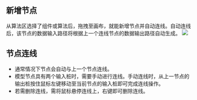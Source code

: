 ## 新增节点
从算法区选择了组件或算法后，拖拽至画布，就能新增节点并自动连线。自动连线后，该节点的数据输入路径将根据上一个连线节点的数据输出路径自动生成。
![](https://main.qcloudimg.com/raw/726b1364657e5abe805fe8e8a7a77f6f/%E5%88%9B%E5%BB%BA%E8%8A%82%E7%82%B96.png)
## 节点连线
- 通常情况下节点会自动与上一个节点连线。
- 模型节点具有两个输入桩时，需要手动进行连线。手动连线时，从上一节点的输出桩按住鼠标左键移动至当前节点的输入桩即可完成连线操作。
- 若需删除连线，需将鼠标悬停连线上，右键即可删除连线。
